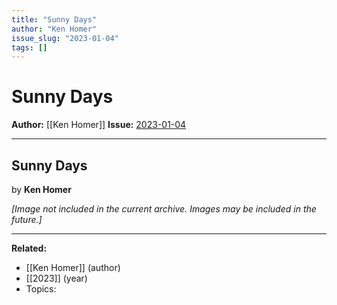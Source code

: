 ```yaml
---
title: "Sunny Days"
author: "Ken Homer"
issue_slug: "2023-01-04"
tags: []
---
```


# Sunny Days

**Author:** [[Ken Homer]]
**Issue:** [2023-01-04](https://plex.collectivesensecommons.org/2023-01-04/)

---

## Sunny Days
by **Ken Homer**

*[Image not included in the current archive. Images may be included in the future.]*

---

**Related:**
- [[Ken Homer]] (author)
- [[2023]] (year)
- Topics: 

